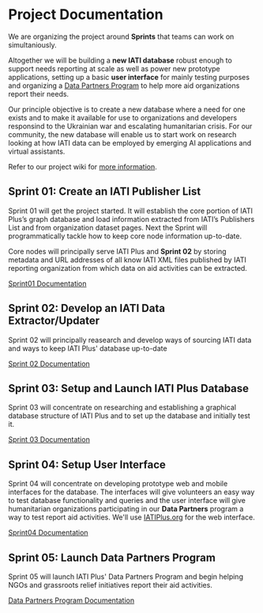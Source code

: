 # Project Documentation

We are organizing the project around **Sprints** that teams can work on simultaniously.

Altogether we will be building a **new IATI database** robust enough to support needs reporting at scale as well as power new prototype applications, setting up a basic **user interface** for mainly testing purposes and organizing a [Data Partners Program](https://github.com/Humanitarian-AI/IATIPlus/blob/main/Documentation/DataPartners.md) to help more aid organizations report their needs.

Our principle objective is to create a new database where a need for one exists and to make it available for use to organizations and developers responsind to the Ukrainian war and escalating humanitarian crisis. For our community, the new database will enable us to start work on research looking at how IATI data can be employed by emerging AI applications and virtual assistants.

Refer to our project wiki for [more information](https://github.com/Humanitarian-AI/IATIPlus/wiki/IATI-Plus-Project).

## Sprint 01: Create an IATI Publisher List

Sprint 01 will get the project started. It will establish the core portion of IATI Plus’s graph database and load information extracted from IATI’s Publishers List and from organization dataset pages. Next the Sprint will programmatically tackle how to keep core node information up-to-date.

Core nodes will principally serve IATI Plus and **Sprint 02** by storing metadata and URL addresses of all know IATI XML files published by IATI reporting organization from which data on aid activities can be extracted.

[Sprint01 Documentation](https://github.com/Humanitarian-AI/IATIPlus/blob/main/Documentation/Sprint01.md)

## Sprint 02: Develop an IATI Data Extractor/Updater

Sprint 02 will principally reasearch and develop ways of sourcing IATI data and ways to keep IATI Plus' database up-to-date

[Sprint 02 Documentation](https://github.com/Humanitarian-AI/IATIPlus/blob/main/Documentation/Sprint02.md)

## Sprint 03: Setup and Launch IATI Plus Database

Sprint 03 will concentrate on researching and establishing a graphical database structure of IATI Plus and to set up the database and initially test it.

[Sprint 03 Documentation](https://github.com/Humanitarian-AI/IATIPlus/blob/main/Documentation/Sprint03.md)

## Sprint 04: Setup User Interface

Sprint 04 will concentrate on developing prototype web and mobile interfaces for the database. The interfaces will give volunteers an easy way to test database functionality and queries and the user interface will give humanitarian organizations participating in our **Data Partners** program a way to test report aid activities. We'll use [IATIPlus.org](http://iatiplus.org) for the web interface.

[Sprint04 Documentation](https://github.com/Humanitarian-AI/IATIPlus/blob/main/Documentation/Sprint04.md)

## Sprint 05: Launch Data Partners Program

Sprint 05 will launch IATI Plus' Data Partners Program and begin helping NGOs and grassroots relief initiatives report their aid activities.

[Data Partners Program Documentation](https://github.com/Humanitarian-AI/IATIPlus/blob/main/Documentation/DataPartners.md)
